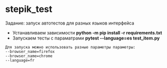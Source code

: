 # stepik_test
Задание: запуск автотестов для разных языков интерфейса

- Устанавливаем зависимости **python -m pip install -r requirements.txt**
- Запускаем тесты с параматрами **pytest --language=es test_item.py**

```
Для запуска можно использовать разные параметры параметры:
--browser_name=firefox
--browser_name=chrome
--language=fr
```